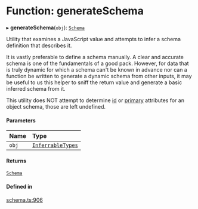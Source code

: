 # Function: generateSchema

▸ **generateSchema**(`obj`): [`Schema`](../types/Schema.md)

Utility that examines a JavaScript value and attempts to infer a schema definition
that describes it.

It is vastly preferable to define a schema manually. A clear and accurate schema is one of the
fundamentals of a good pack. However, for data that is truly dynamic for which a schema can't
be known in advance nor can a function be written to generate a dynamic schema from other
inputs, it may be useful to us this helper to sniff the return value and generate a basic
inferred schema from it.

This utility does NOT attempt to determine [id](../interfaces/PackDefinition.md#id) or [primary](../interfaces/ObjectSchemaDefinition.md#primary) attributes for
an object schema, those are left undefined.

#### Parameters

| Name | Type |
| :------ | :------ |
| `obj` | [`InferrableTypes`](../types/InferrableTypes.md) |

#### Returns

[`Schema`](../types/Schema.md)

#### Defined in

[schema.ts:906](https://github.com/coda/packs-sdk/blob/main/schema.ts#L906)
